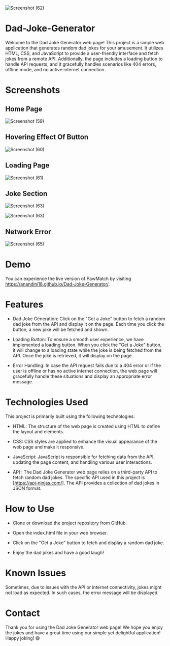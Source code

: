 ![Screenshot (62)](https://github.com/Anandini18/Dad-Joke-Generator/assets/88365547/8494daa2-a027-4e92-b045-1eae3ccb42d5)
# Dad-Joke-Generator

Welcome to the Dad Joke Generator web page! This project is a simple web application that generates random dad jokes for your amusement. It utilizes HTML, CSS, and JavaScript to provide a user-friendly interface and fetch jokes from a remote API. Additionally, the page includes a loading button to handle API requests, and it gracefully handles scenarios like 404 errors, offline mode, and no active internet connection.

# Screenshots

## Home Page

![Screenshot (59)](https://github.com/Anandini18/Dad-Joke-Generator/assets/88365547/72f985fa-a61d-45c4-a970-21bc3c110a3f)

## Hovering Effect Of Button

![Screenshot (60)](https://github.com/Anandini18/Dad-Joke-Generator/assets/88365547/ec8749e0-e76a-47e5-900a-2f9e34562813)

## Loading Page 
![Screenshot (61)](https://github.com/Anandini18/Dad-Joke-Generator/assets/88365547/6712f236-ee9e-4863-8768-39dfce229681)

## Joke Section


![Screenshot (63)](https://github.com/Anandini18/Dad-Joke-Generator/assets/88365547/4ecbef3b-fc34-4587-bc2f-fca9f7eab2de)

![Screenshot (63)](https://github.com/Anandini18/Dad-Joke-Generator/assets/88365547/50b9cd68-e50d-4ae2-963d-1fb57b90e158)

## Network Error

![Screenshot (65)](https://github.com/Anandini18/Dad-Joke-Generator/assets/88365547/deb99af8-e0ac-4a56-9b1f-bde5c3966aa8)

# Demo
You can experience the live version of PawMatch by visiting https://anandini18.github.io/Dad-Joke-Generator/.

# Features
- Dad Joke Generation: Click on the "Get a Joke" button to fetch a random dad joke from the API and display it on the page. Each time you click the button, a new joke will be fetched and shown.

- Loading Button: To ensure a smooth user experience, we have implemented a loading button. When you click the "Get a Joke" button, it will change to a loading state while the joke is being fetched from the API. Once the joke is retrieved, it will display on the page.

- Error Handling: In case the API request fails due to a 404 error or if the user is offline or has no active internet connection, the web page will gracefully handle these situations and display an appropriate error message.

# Technologies Used
This project is primarily built using the following technologies:

- HTML: The structure of the web page is created using HTML to define the layout and elements.

- CSS: CSS styles are applied to enhance the visual appearance of the web page and make it responsive.

- JavaScript: JavaScript is responsible for fetching data from the API, updating the page content, and handling various user interactions.

- API : The Dad Joke Generator web page relies on a third-party API to fetch random dad jokes. The specific API used in this project is [https://api-ninjas.com/]. The API provides a collection of dad jokes in JSON format.

# How to Use
- Clone or download the project repository from GitHub.

- Open the index.html file in your web browser.

- Click on the "Get a Joke" button to fetch and display a random dad joke.

- Enjoy the dad jokes and have a good laugh!

# Known Issues
Sometimes, due to issues with the API or internet connectivity, jokes might not load as expected. In such cases, the error message will be displayed.

# Contact
Thank you for using the Dad Joke Generator web page! We hope you enjoy the jokes and have a great time using our simple yet delightful application! Happy joking! 😄
